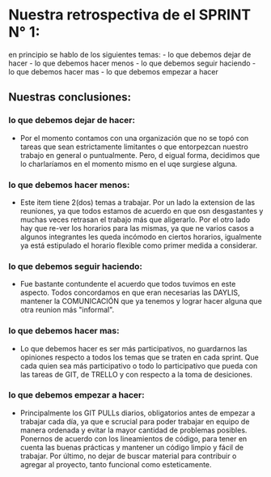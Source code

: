 # Nuestra retrospectiva de el SPRINT N° 1:

en principio se hablo de los siguientes temas:
    - lo que debemos dejar de hacer
    - lo que debemos hacer menos
    - lo que debemos seguir haciendo
    - lo que debemos hacer mas
    - lo que debemos empezar a hacer


## Nuestras conclusiones:
    
  ### lo que debemos dejar de hacer: 
   - Por el momento contamos con una organización que no se topó con tareas que sean estrictamente limitantes o que entorpezcan nuestro trabajo en general o puntualmente. Pero, d eigual forma, decidimos que lo charlaríamos en el momento mismo en el uqe surgiese alguna.


  ### lo que debemos hacer menos:
   - Este item tiene 2(dos) temas a trabajar. Por un lado la extension de las reuniones, ya que todos estamos de acuerdo en que osn desgastantes y muchas veces retrasan el trabajo más que aligerarlo. Por el otro lado hay que re-ver los horarios para las mismas, ya que ne varios casos a algunos integrantes les queda incómodo en ciertos horarios, igualmente ya está estipulado el horario flexible como primer medida a considerar.


  ### lo que debemos seguir haciendo:
   - Fue bastante contundente el acuerdo que todos tuvimos en este aspecto. Todos concordamos en que eran necesarias las DAYLIS, mantener la COMUNICACIÓN que ya tenemos y lograr hacer alguna que otra reunion más "informal".


  ### lo que debemos hacer mas:
   -  Lo que debemos hacer es ser más participativos, no guardarnos las opiniones respecto a todos los temas que se traten en cada sprint. Que cada quien sea más participativo o todo lo participativo que pueda con las tareas de GIT, de TRELLO y con respecto a la toma de desiciones.


  ### lo que debemos empezar a hacer:
   - Principalmente los GIT PULLs diarios, obligatorios antes de empezar a trabajar cada día, ya que e scrucial para poder trabajar en equipo de manera ordenada y evitar la mayor cantidad de problemas posibles. Ponernos de acuerdo con los lineamientos de código, para tener en cuenta las buenas prácticas y mantener un código limpio y fácil de trabajar. Por último, no dejar de buscar material para contribuir o agregar al proyecto, tanto funcional como esteticamente.
